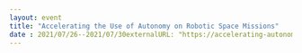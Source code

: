 ```yaml
---
layout: event
title: "Accelerating the Use of Autonomy on Robotic Space Missions"
date : 2021/07/26--2021/07/30externalURL: "https://accelerating-autonomy-workshop.github.io/"
---
```

